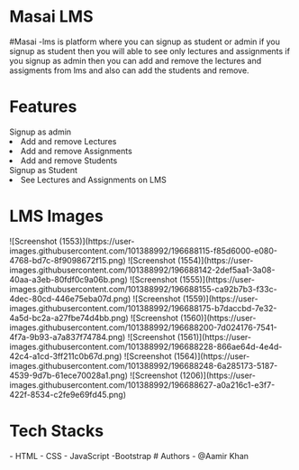 <h1 fontsize="30px">Masai LMS</h1>
#Masai -lms is platform where you can signup as student or admin if you signup as student then you will able to see only lectures and assignments
if you signup as admin then you can add and remove the lectures and assigments from lms and also can add the students and remove.
<h1>Features</h1>
<th>Signup as admin </th>
<li>Add and remove Lectures</li>
<li>Add and remove Assignments</li>
<li>Add and remove Students</li>
<th>Signup as Student</th>
<li>See Lectures and Assignments on LMS</li>
<h1>LMS Images</h1>
![Screenshot (1553)](https://user-images.githubusercontent.com/101388992/196688115-f85d6000-e080-4768-bd7c-8f9098672f15.png)
![Screenshot (1554)](https://user-images.githubusercontent.com/101388992/196688142-2def5aa1-3a08-40aa-a3eb-80fdf0c9a06b.png)
![Screenshot (1555)](https://user-images.githubusercontent.com/101388992/196688155-ca92b7b3-f33c-4dec-80cd-446e75eba07d.png)
![Screenshot (1559)](https://user-images.githubusercontent.com/101388992/196688175-b7daccbd-7e32-4a5d-bc2a-a27fbe74d4bb.png)
![Screenshot (1560)](https://user-images.githubusercontent.com/101388992/196688200-7d024176-7541-4f7a-9b93-a7a837f74784.png)
![Screenshot (1561)](https://user-images.githubusercontent.com/101388992/196688228-866ae64d-4e4d-42c4-a1cd-3ff211c0b67d.png)
![Screenshot (1564)](https://user-images.githubusercontent.com/101388992/196688248-6a285173-5187-4539-9d7b-61ece70028a1.png)
![Screenshot (1206)](https://user-images.githubusercontent.com/101388992/196688627-a0a216c1-e3f7-422f-8534-c2fe9e69fd45.png)
<h1>Tech Stacks</h1>
- HTML
- CSS
- JavaScript
-Bootstrap
# Authors
- @Aamir Khan
